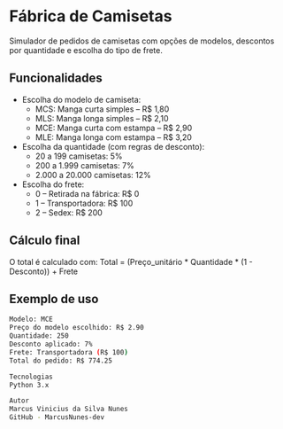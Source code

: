 # Fábrica de Camisetas

Simulador de pedidos de camisetas com opções de modelos, descontos por quantidade e escolha do tipo de frete.

## Funcionalidades

- Escolha do modelo de camiseta:
  - MCS: Manga curta simples – R$ 1,80
  - MLS: Manga longa simples – R$ 2,10
  - MCE: Manga curta com estampa – R$ 2,90
  - MLE: Manga longa com estampa – R$ 3,20
- Escolha da quantidade (com regras de desconto):
  - 20 a 199 camisetas: 5%
  - 200 a 1.999 camisetas: 7%
  - 2.000 a 20.000 camisetas: 12%
- Escolha do frete:
  - 0 – Retirada na fábrica: R$ 0
  - 1 – Transportadora: R$ 100
  - 2 – Sedex: R$ 200

## Cálculo final

O total é calculado com:
Total = (Preço_unitário * Quantidade * (1 - Desconto)) + Frete

## Exemplo de uso

```bash
Modelo: MCE
Preço do modelo escolhido: R$ 2.90
Quantidade: 250
Desconto aplicado: 7%
Frete: Transportadora (R$ 100)
Total do pedido: R$ 774.25

Tecnologias
Python 3.x

Autor
Marcus Vinicius da Silva Nunes
GitHub - MarcusNunes-dev
